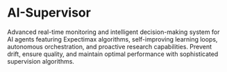 # AI-Supervisor
Advanced real-time monitoring and intelligent decision-making system for AI agents featuring Expectimax algorithms, self-improving learning loops, autonomous orchestration, and proactive research capabilities. Prevent drift, ensure quality, and maintain optimal performance with sophisticated supervision algorithms.
